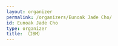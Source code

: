 ```yaml
---
layout: organizer
permalink: /organizers/Eunoak Jade Cho/
id: Eunoak Jade Cho
type: organizer
title: （IBM）
---
```


